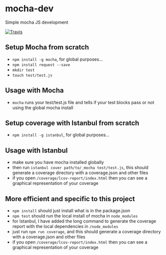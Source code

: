 # mocha-dev
Simple mocha JS development

[![Travis](https://travis-ci.org/zhaobe/mocha-dev.svg?branch=master)](https://travis-ci.org/zhaobe/mocha-dev)

## Setup Mocha from scratch
- `npm install -g mocha`, for global purposes...
- `npm install request --save`
- `mkdir test`
- `touch test/test.js`

## Usage with Mocha
- `mocha` runs your test/test.js file and tells if your test blocks pass or not using the global mocha install

## Setup coverage with Istanbul from scratch
- `npm install -g istanbul`, for global purposes...

## Usage with Istanbul
- make sure you have mocha installed globally
- then run `istanbul cover path/to/_mocha test/test.js`, this should generate a coverage directory with a coverage.json and other files
- if you open `/coverage/lcov-report/index.html` then you can see a graphical representation of your coverage

## More efficient and specific to this project
- `npm install` should just install what is in the package.json
- `npm test` should run the local install of mocha in `node_modules`
- for Istanbul, I have added the long command to generate the coverage report with the local dependencies in `/node_modules`
- just run `npm run coverage`, and this should generate a coverage directory with a coverage.json and other files
- if you open `/coverage/lcov-report/index.html` then you can see a graphical representation of your coverage
